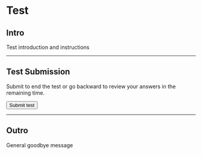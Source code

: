 # Test

## Intro

Test introduction and instructions

---

## Test Submission

Submit to end the test or go backward to review your answers in the remaining time.

<button>Submit test</button>

---

## Outro

General goodbye message
